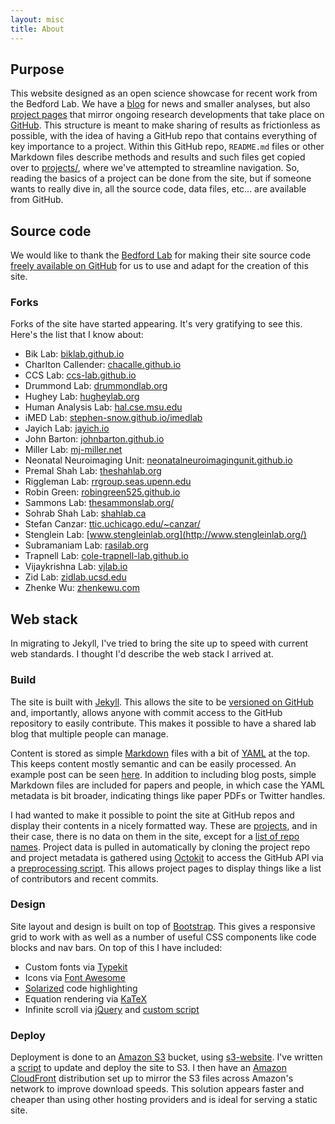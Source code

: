 ```yaml
---
layout: misc
title: About
---
```


## Purpose

This website designed as an open science showcase for recent work from the Bedford Lab.  We have a [blog](/blog/) for news and smaller analyses, but also [project pages](/projects/) that mirror ongoing research developments that take place on [GitHub](https://github.com/blab).  This structure is meant to make sharing of results as frictionless as possible, with the idea of having a GitHub repo that contains everything of key importance to a project.  Within this GitHub repo, `README.md` files or other Markdown files describe methods and results and such files get copied over to [projects/](/projects/), where we've attempted to streamline navigation.  So, reading the basics of a project can be done from the site, but if someone wants to really dive in, all the source code, data files, etc... are available from GitHub.

## Source code

We would like to thank the [Bedford Lab](http://bedford.io) for making their site source code [freely available on GitHub](https://github.com/blab/blotter) for us to use and adapt for the creation of this site.

### Forks

Forks of the site have started appearing. It's very gratifying to see this. Here's the list that I know about:

 * Bik Lab: [biklab.github.io](https://biklab.github.io/)
 * Charlton Callender: [chacalle.github.io](http://chacalle.github.io/)
 * CCS Lab: [ccs-lab.github.io](https://ccs-lab.github.io/)
 * Drummond Lab: [drummondlab.org](http://drummondlab.org/)
 * Hughey Lab: [hugheylab.org](https://www.hugheylab.org)
 * Human Analysis Lab: [hal.cse.msu.edu](http://hal.cse.msu.edu/)
 * iMED Lab: [stephen-snow.github.io/imedlab](https://stephen-snow.github.io/imedlab/)
 * Jayich Lab: [jayich.io](http://jayich.io/)
 * John Barton: [johnbarton.github.io](http://johnbarton.github.io/)
 * Miller Lab: [mj-miller.net](http://mj-miller.net/)
 * Neonatal Neuroimaging Unit: [neonatalneuroimagingunit.github.io](https://neonatalneuroimagingunit.github.io/)
 * Premal Shah Lab: [theshahlab.org](http://theshahlab.org/) 
 * Riggleman Lab: [rrgroup.seas.upenn.edu](http://rrgroup.seas.upenn.edu/)
 * Robin Green: [robingreen525.github.io](http://robingreen525.github.io/)
 * Sammons Lab: [thesammonslab.org/](http://thesammonslab.org/)
 * Sohrab Shah Lab: [shahlab.ca](http://shahlab.ca/)
 * Stefan Canzar: [ttic.uchicago.edu/~canzar/](http://ttic.uchicago.edu/~canzar/)
 * Stenglein Lab: [www.stengleinlab.org](http://www.stengleinlab.org/)
 * Subramaniam Lab: [rasilab.org](http://rasilab.org/)
 * Trapnell Lab: [cole-trapnell-lab.github.io](http://cole-trapnell-lab.github.io/)
 * Vijaykrishna Lab: [vjlab.io](http://vjlab.io/)
 * Zid Lab: [zidlab.ucsd.edu](http://zidlab.ucsd.edu/)
 * Zhenke Wu: [zhenkewu.com](http://zhenkewu.com/)

## Web stack

In migrating to Jekyll, I've tried to bring the site up to speed with current web standards.  I thought I'd describe the web stack I arrived at.

### Build

The site is built with [Jekyll](http://jekyllrb.com/).  This allows the site to be [versioned on GitHub](https://github.com/blab/blotter/commits/master) and, importantly, allows anyone with commit access to the GitHub repository to easily contribute.  This makes it possible to have a shared lab blog that multiple people can manage.

Content is stored as simple [Markdown](http://daringfireball.net/projects/markdown/) files with a bit of [YAML](http://yaml.org/) at the top.  This keeps content mostly semantic and can be easily processed.  An example post can be seen [here](https://github.com/blab/blotter/blob/master/blog/_posts/2012-02-20-github-of-science.md).  In addition to including blog posts, simple Markdown files are included for papers and people, in which case the YAML metadata is bit broader, indicating things like paper PDFs or Twitter handles.

I had wanted to make it possible to point the site at GitHub repos and display their contents in a nicely formatted way.  These are [projects](/projects/), and in their case, there is no data on them in the site, except for a [list of repo names](https://github.com/blab/blotter/blob/master/_config.yml).  Project data is pulled in automatically by cloning the project repo and project metadata is gathered using [Octokit](http://octokit.github.io/octokit.rb/) to access the GitHub API via a [preprocessing script](https://github.com/blab/blotter/blob/master/_scripts/generate-project-data.rb).  This allows project pages to display things like a list of contributors and recent commits.

### Design

Site layout and design is built on top of [Bootstrap](http://getbootstrap.com/).  This gives a responsive grid to work with as well as a number of useful CSS components like code blocks and nav bars.  On top of this I have included:

* Custom fonts via [Typekit](http://typekit.com/)
* Icons via [Font Awesome](http://fontawesome.io/)
* [Solarized](http://ethanschoonover.com/solarized) code highlighting
* Equation rendering via [KaTeX](http://khan.github.io/KaTeX/)
* Infinite scroll via [jQuery](https://jquery.com/) and [custom script](https://github.com/blab/blotter/blob/master/js/infinite-scroll.js)

### Deploy

Deployment is done to an [Amazon S3](http://aws.amazon.com/s3/) bucket, using [s3-website](https://github.com/laurilehmijoki/s3_website). I've written a [script](https://github.com/blab/blotter-deploy) to update and deploy the site to S3.  I then have an [Amazon CloudFront](http://aws.amazon.com/cloudfront/) distribution set up to mirror the S3 files across Amazon's network to improve download speeds.  This solution appears faster and cheaper than using other hosting providers and is ideal for serving a static site.
